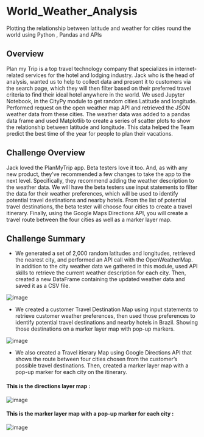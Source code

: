 # World_Weather_Analysis
Plotting the relationship between latitude and weather for cities round the world using Python , Pandas and APIs

## Overview
Plan my Trip is a top travel technology company that specializes in internet-related services for the hotel and lodging industry. 
Jack who is the head of analysis, wanted us to help to collect data and present it to customers via the search page, which they will then filter based on their preferred travel criteria to find their ideal hotel anywhere in the world.
We used Jupyter Notebook, in the CityPy module to get random cities Latitude and longitude. Performed request on the open weather map API and retrieved the JSON weather data from these cities. The weather data was added to a pandas data frame and used Matplotlib to create a series of scatter plots to show the relationship between latitude and longitude.
This data helped the Team predict the best time of the year for people to plan their vacations. 

## Challenge Overview
Jack loved the PlanMyTrip app. Beta testers love it too. And, as with any new product, they’ve recommended a few changes to take the app to the next level. Specifically, they recommend adding the weather description to the weather data. We will have the beta testers use input statements to filter the data for their weather preferences, which will be used to identify potential travel destinations and nearby hotels. From the list of potential travel destinations, the beta tester will choose four cities to create a travel itinerary. Finally, using the Google Maps Directions API, you will create a travel route between the four cities as well as a marker layer map.

## Challenge Summary 
- We generated a set of 2,000 random latitudes and longitudes, retrieved the nearest city, and performed an API call with the OpenWeatherMap. In addition to the city weather data we gathered in this module, used API skills to retrieve the current weather description for each city. Then, created a new DataFrame containing the updated weather data and saved it as a CSV file.

![image](https://user-images.githubusercontent.com/78935551/114280730-a72b9800-9a08-11eb-8656-f8bf6580c554.png)

- We created a customer Travel Destination Map using input statements to retrieve customer weather preferences, then used those preferences to identify potential travel destinations and nearby hotels in Brazil. Showing those destinations on a marker layer map with pop-up markers.

![image](https://user-images.githubusercontent.com/78935551/114280778-f8d42280-9a08-11eb-9bbb-87706a84e6ce.png)

- We also created a Travel itierary Map using Google Directions API that shows the route between four cities chosen from the customer’s possible travel destinations. Then, created a marker layer map with a pop-up marker for each city on the itinerary.

#### This is the directions layer map :

![image](https://user-images.githubusercontent.com/78935551/114280875-549eab80-9a09-11eb-8ef7-63c7faabdd41.png)

#### This is the marker layer map with a pop-up marker for each city :

![image](https://user-images.githubusercontent.com/78935551/114280942-9891b080-9a09-11eb-89e4-cc93ea92b0d7.png)






